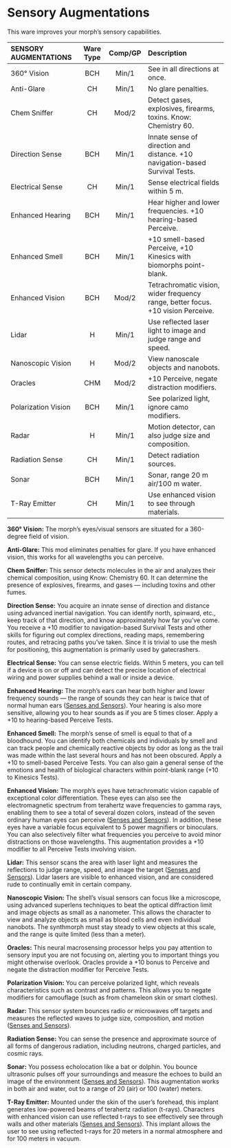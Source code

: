 # Sensory Augmentations

This ware improves your morph’s sensory capabilities.

| SENSORY AUGMENTATIONS | Ware Type | Comp/<!-- CLEANED wbr -->GP | Description                                                                      |
| :-------------------- | :-------: | :----------: | :------------------------------------------------------------------------------- |
| 360° Vision           |    BCH    |    Min/1     | See in all directions at once.                                                   |
| Anti-Glare            |    CH     |    Min/1     | No glare penalties.                                                              |
| Chem Sniffer          |    CH     |    Mod/2     | Detect gases, explosives, firearms, toxins. Know: Chemistry 60.                  |
| Direction Sense       |    BCH    |    Min/1     | Innate sense of direction and distance. +10 navigation-based Survival Tests.     |
| Electrical Sense      |    CH     |    Min/1     | Sense electrical fields within 5&nbsp;m.                                         |
| Enhanced Hearing      |    BCH    |    Min/1     | Hear higher and lower frequencies. +10 hearing-based Perceive.                   |
| Enhanced Smell        |    BCH    |    Min/1     | +10 smell-based Perceive, +10 Kinesics with biomorphs point-blank.               |
| Enhanced Vision       |    BCH    |    Mod/2     | Tetrachromatic vision, wider frequency range, better focus. +10 vision Perceive. |
| Lidar                 |     H     |    Min/1     | Use reflected laser light to image and judge range and speed.                    |
| Nanoscopic Vision     |     H     |    Mod/2     | View nanoscale objects and nanobots.                                             |
| Oracles               |    CHM    |    Mod/2     | +10 Perceive, negate distraction modifiers.                                      |
| Polarization Vision   |    BCH    |    Min/1     | See polarized light, ignore camo modifiers.                                      |
| Radar                 |     H     |    Min/1     | Motion detector, can also judge size and composition.                            |
| Radiation Sense       |    CH     |    Min/1     | Detect radiation sources.                                                        |
| Sonar                 |    BCH    |    Min/1     | Sonar, range 20&nbsp;m air/100&nbsp;m water.                                     |
| T-Ray Emitter         |    CH     |    Min/1     | Use enhanced vision to see through materials.                                    |

**360° Vision:** The morph’s eyes/visual sensors are situated for a 360-degree field of vision.

**Anti-Glare:** This mod eliminates penalties for glare. If you have enhanced vision, this works for all wavelengths you can perceive.

**Chem Sniffer:** This sensor detects molecules in the air and analyzes their chemical composition, using Know: Chemistry 60. It can determine the presence of explosives, firearms, and gases — including toxins and other fumes.

**Direction Sense:** You acquire an innate sense of direction and distance using advanced inertial navigation. You can identify north, spinward, etc., keep track of that direction, and know approximately how far you’ve come. You receive a +10 modifier to navigation-based Survival Tests and other skills for figuring out complex directions, reading maps, remembering routes, and retracing paths you’ve taken. Since it is trivial to use the mesh for positioning, this augmentation is primarily used by gatecrashers.

**Electrical Sense:** You can sense electric fields. Within 5 meters, you can tell if a device is on or off and can detect the precise location of electrical wiring and power supplies behind a wall or inside a device.

**Enhanced Hearing:** The morph’s ears can hear both higher and lower frequency sounds — the range of sounds they can hear is twice that of normal human ears ([Senses and Sensors](../16/07-senses-and-sensors.md)). Your hearing is also more sensitive, allowing you to hear sounds as if you are 5 times closer. Apply a +10 to hearing-based Perceive Tests.

**Enhanced Smell:** The morph’s sense of smell is equal to that of a bloodhound. You can identify both chemicals and individuals by smell and can track people and chemically reactive objects by odor as long as the trail was made within the last several hours and has not been obscured. Apply a +10 to smell-based Perceive Tests. You can also gain a general sense of the emotions and health of biological characters within point-blank range (+10 to Kinesics Tests).

**Enhanced Vision:** The morph’s eyes have tetrachromatic vision capable of exceptional color differentiation. These eyes can also see the electromagnetic spectrum from terahertz wave frequencies to gamma rays, enabling them to see a total of several dozen colors, instead of the seven ordinary human eyes can perceive ([Senses and Sensors](../16/07-senses-and-sensors.md)). In addition, these eyes have a variable focus equivalent to 5 power magnifiers or binoculars. You can also selectively filter what frequencies you perceive to avoid minor distractions on those wavelengths. This augmentation provides a +10 modifier to all Perceive Tests involving vision.

**Lidar:** This sensor scans the area with laser light and measures the reflections to judge range, speed, and image the target ([Senses and Sensors](../16/07-senses-and-sensors.md)). Lidar lasers are visible to enhanced vision, and are considered rude to continually emit in certain company.

**Nanoscopic Vision:** The shell’s visual sensors can focus like a microscope, using advanced superlens techniques to beat the optical diffraction limit and image objects as small as a nanometer. This allows the character to view and analyze objects as small as blood cells and even individual nanobots. The synthmorph must stay steady to view objects at this scale, and the range is quite limited (less than a meter).

**Oracles:** This neural macrosensing processor helps you pay attention to sensory input you are not focusing on, alerting you to important things you might otherwise overlook. Oracles provide a +10 bonus to Perceive and negate the distraction modifier for Perceive Tests.

**Polarization Vision:** You can perceive polarized light, which reveals characteristics such as contrast and patterns. This allows you to negate modifiers for camouflage (such as from chameleon skin or smart clothes).

**Radar:** This sensor system bounces radio or microwaves off targets and measures the reflected waves to judge size, composition, and motion ([Senses and Sensors](../16/07-senses-and-sensors.md)).

**Radiation Sense:** You can sense the presence and approximate source of all forms of dangerous radiation, including neutrons, charged particles, and cosmic rays.

**Sonar:** You possess echolocation like a bat or dolphin. You bounce ultrasonic pulses off your surroundings and measure the echoes to build an image of the environment ([Senses and Sensors](../16/07-senses-and-sensors.md)). This augmentation works in both air and water, out to a range of 20 (air) or 100 (water) meters.

**T-Ray Emitter:** Mounted under the skin of the user’s forehead, this implant generates low-powered beams of terahertz radiation (t-rays). Characters with enhanced vision can use reflected t-rays to see effectively see through walls and other materials ([Senses and Sensors](../16/07-senses-and-sensors.md)). This implant allows the user to see using reflected t-rays for 20 meters in a normal atmosphere and for 100 meters in vacuum.
